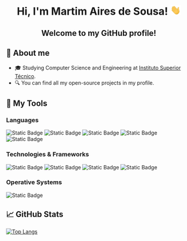 <h1 align="center">Hi, I'm Martim Aires de Sousa! <img src="hey.gif" width="28px" alt="👋"></h1>

<h2 align="center">Welcome to my GitHub profile!</h2>

## :book: About me
- :mortar_board: Studying Computer Science and Engineering at <a href="https://tecnico.ulisboa.pt/en/" target="_blank">Instituto Superior Técnico</a>.
- :mag: You can find all my open-source projects in my profile.

## :wrench: My Tools
### Languages
![Static Badge](https://img.shields.io/badge/Python-black?style=for-the-badge&logo=python)
![Static Badge](https://img.shields.io/badge/JAVASCRIPT-black?style=for-the-badge&logo=javascript)
![Static Badge](https://img.shields.io/badge/c-black?style=for-the-badge&logo=c)
![Static Badge](https://img.shields.io/badge/c%2B%2B-black?style=for-the-badge&logo=c%2B%2B)
![Static Badge](https://img.shields.io/badge/BASH-black?style=for-the-badge&logo=gnubash)

### Technologies & Frameworks
![Static Badge](https://img.shields.io/badge/HTML5-black?style=for-the-badge&logo=html5)
![Static Badge](https://img.shields.io/badge/css-black?style=for-the-badge&logo=css3)
![Static Badge](https://img.shields.io/badge/docker-black?style=for-the-badge&logo=docker)
![Static Badge](https://img.shields.io/badge/nodejs-black?style=for-the-badge&logo=nodedotjs)


### Operative Systems
![Static Badge](https://img.shields.io/badge/linux-black?style=for-the-badge&logo=linux)


## &#x1f4c8; GitHub Stats
[![Top Langs](https://github-readme-stats.vercel.app/api/top-langs/?username=martimasousa&layout=donut&theme=great-gatsby)](https://github.com/martimasousa)
<!--
**martimasousa/martimasousa** is a ✨ _special_ ✨ repository because its `README.md` (this file) appears on your GitHub profile.

Here are some ideas to get you started:

- 🔭 I’m currently working on ...
- 🌱 I’m currently learning ...
- 👯 I’m looking to collaborate on ...
- 🤔 I’m looking for help with ...
- 💬 Ask me about ...
- 📫 How to reach me: ...
- 😄 Pronouns: ...
- ⚡ Fun fact: ...
-->
